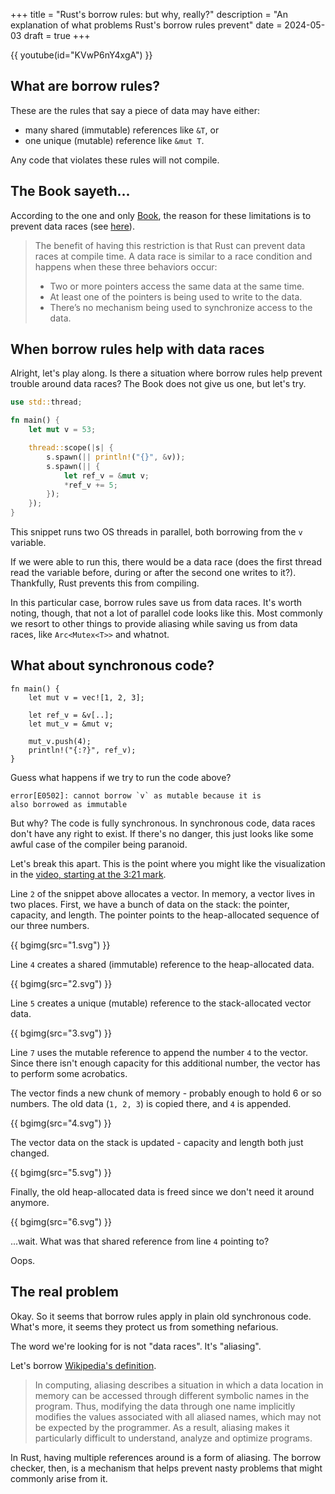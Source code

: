 +++
title = "Rust's borrow rules: but why, really?"
description = "An explanation of what problems Rust's borrow rules prevent"
date = 2024-05-03
draft = true
+++

{{ youtube(id="KVwP6nY4xgA") }}

## What are borrow rules?

These are the rules that say a piece of data may have either:

- many shared (immutable) references like `&T`, or
- one unique (mutable) reference like `&mut T`.

Any code that violates these rules will not compile.

## The Book sayeth...

According to the one and only [Book](https://doc.rust-lang.org/book/), the
reason for these limitations is to prevent data races (see
[here](https://doc.rust-lang.org/stable/book/ch04-02-references-and-borrowing.html?highlight=data%20races#mutable-references)).

> The benefit of having this restriction is that Rust can prevent data races at
> compile time. A data race is similar to a race condition and happens when
> these three behaviors occur:
>
> - Two or more pointers access the same data at the same time.
> - At least one of the pointers is being used to write to the data.
> - There’s no mechanism being used to synchronize access to the data.

## When borrow rules help with data races

Alright, let's play along. Is there a situation where borrow rules help prevent
trouble around data races? The Book does not give us one, but let's try.

```rust
use std::thread;

fn main() {
    let mut v = 53;

    thread::scope(|s| {
        s.spawn(|| println!("{}", &v));
        s.spawn(|| {
            let ref_v = &mut v;
            *ref_v += 5;
        });
    });
}
```

This snippet runs two OS threads in parallel, both borrowing from the `v`
variable.

If we were able to run this, there would be a data race (does the first thread
read the variable before, during or after the second one writes to it?).
Thankfully, Rust prevents this from compiling.

In this particular case, borrow rules save us from data races. It's worth
noting, though, that not a lot of parallel code looks like this. Most commonly
we resort to other things to provide aliasing while saving us from data races,
like `Arc<Mutex<T>>` and whatnot.

## What about synchronous code?

```rust,linenos
fn main() {
    let mut v = vec![1, 2, 3];

    let ref_v = &v[..];
    let mut_v = &mut v;

    mut_v.push(4);
    println!("{:?}", ref_v);
}
```

Guess what happens if we try to run the code above?

```
error[E0502]: cannot borrow `v` as mutable because it is
also borrowed as immutable
```

But why? The code is fully synchronous. In synchronous code, data races don't
have any right to exist. If there's no danger, this just looks like some awful
case of the compiler being paranoid.

Let's break this apart. This is the point where you might like the visualization
in the
[video, starting at the 3:21 mark](https://youtu.be/KVwP6nY4xgA?si=ng2DuqbGFm3jU_8b&t=201).

Line `2` of the snippet above allocates a vector. In memory, a vector lives in
two places. First, we have a bunch of data on the stack: the pointer, capacity,
and length. The pointer points to the heap-allocated sequence of our three
numbers.

{{ bgimg(src="1.svg") }}

Line `4` creates a shared (immutable) reference to the heap-allocated data.

{{ bgimg(src="2.svg") }}

Line `5` creates a unique (mutable) reference to the stack-allocated vector
data.

{{ bgimg(src="3.svg") }}

Line `7` uses the mutable reference to append the number `4` to the vector.
Since there isn't enough capacity for this additional number, the vector has to
perform some acrobatics.

The vector finds a new chunk of memory - probably enough to hold 6 or so
numbers. The old data (`1, 2, 3`) is copied there, and `4` is appended.

{{ bgimg(src="4.svg") }}

The vector data on the stack is updated - capacity and length both just changed.

{{ bgimg(src="5.svg") }}

Finally, the old heap-allocated data is freed since we don't need it around
anymore.

{{ bgimg(src="6.svg") }}

...wait. What was that shared reference from line `4` pointing to?

Oops.

## The real problem

Okay. So it seems that borrow rules apply in plain old synchronous code. What's
more, it seems they protect us from something nefarious.

The word we're looking for is not "data races". It's "aliasing".

Let's borrow
[Wikipedia's definition](<https://en.wikipedia.org/wiki/Aliasing_(computing)>).

> In computing, aliasing describes a situation in which a data location in
> memory can be accessed through different symbolic names in the program. Thus,
> modifying the data through one name implicitly modifies the values associated
> with all aliased names, which may not be expected by the programmer. As a
> result, aliasing makes it particularly difficult to understand, analyze and
> optimize programs.

In Rust, having multiple references around is a form of aliasing. The borrow
checker, then, is a mechanism that helps prevent nasty problems that might
commonly arise from it.
